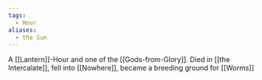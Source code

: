 ```yaml
---
tags:
  - Hour
aliases:
  - the Sun
---
```

A [[Lantern]]-Hour and one of the [[Gods-from-Glory]]. Died in [[the Intercalate]], fell into [[Nowhere]], became a breeding ground for [[Worms]]